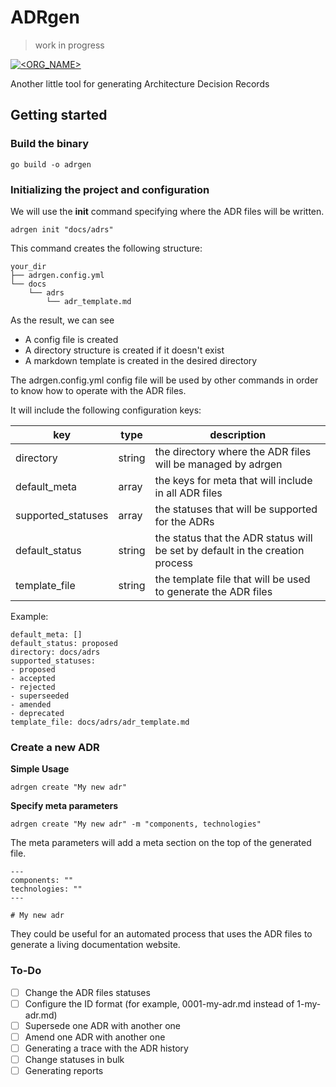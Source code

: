 # ADRgen

> work in progress


[![<ORG_NAME>](https://circleci.com/gh/asiermarques/adrgen.svg?style=svg)](https://circleci.com/gh/asiermarques/adrgen)

Another little tool for generating Architecture Decision Records


## Getting started

### Build the binary
```
go build -o adrgen
```

### Initializing the project and configuration

We will use the **init** command specifying where the ADR files will be written. 

```
adrgen init "docs/adrs"
```

This command creates the following structure:

```
your_dir
├── adrgen.config.yml
└── docs
    └── adrs
        └── adr_template.md
```

As the result, we can see
* A config file is created
* A directory structure is created if it doesn't exist
* A markdown template is created in the desired directory


The adrgen.config.yml config file will be used by other commands in order to know how to operate with the ADR files.

It will include the following configuration keys:

| key                | type       | description                                                                   |
|--------------------|------------|-------------------------------------------------------------------------------|
| directory          | string     | the directory where the ADR files will be managed by adrgen                   |
| default_meta       | array      | the keys for meta that will include in all ADR files                          |
| supported_statuses | array      | the statuses that will be supported for the ADRs                              |
| default_status     | string     | the status that the ADR status will be set by default in the creation process |
| template_file      | string     | the template file that will be used to generate the ADR files                 |


Example:

````
default_meta: []
default_status: proposed
directory: docs/adrs
supported_statuses:
- proposed
- accepted
- rejected
- superseeded
- amended
- deprecated
template_file: docs/adrs/adr_template.md
````

  

### Create a new ADR

**Simple Usage**

```
adrgen create "My new adr"
```

**Specify meta parameters**

```
adrgen create "My new adr" -m "components, technologies"
```

The meta parameters will add a meta section on the top of the generated file.  
```
---
components: ""
technologies: ""
---

# My new adr
```

They could be useful for an automated process that uses the ADR files to generate a living documentation website.

### To-Do

- [ ] Change the ADR files statuses  
- [ ] Configure the ID format (for example, 0001-my-adr.md instead of 1-my-adr.md)  
- [ ] Supersede one ADR with another one  
- [ ] Amend one ADR with another one  
- [ ] Generating a trace with the ADR history  
- [ ] Change statuses in bulk
- [ ] Generating reports
